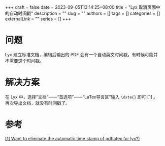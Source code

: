 +++ 
draft = false
date = 2023-09-05T13:14:25+08:00
title = "Lyx 取消页面中的自动时间戳"
description = ""
slug = ""
authors = []
tags = []
categories = []
externalLink = ""
series = []
+++

# 问题

Lyx 建立标准文档，编辑后输出的 PDF 会有一个自动英文时间戳，有时候可能并不需要这个时间戳。

# 解决方案

在 Lyx 中，选择“文档”——“首选项”——“LaTex导言区”输入 `\date{}` 即可 [1] 。再次导出文档，就没有时间戳了。

# 参考

[[1] Want to eliminate the automatic time stamp of pdflatex (or lyx?)](https://tex.stackexchange.com/questions/151139/want-to-eliminate-the-automatic-time-stamp-of-pdflatex-or-lyx)